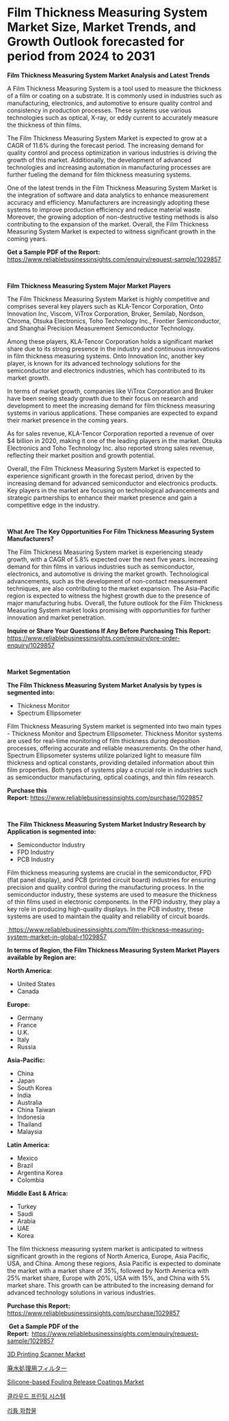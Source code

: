 <p><h1>Film Thickness Measuring System Market Size, Market Trends, and Growth Outlook forecasted for period from 2024 to 2031</h1></p><p><strong>Film Thickness Measuring System Market Analysis and Latest Trends</strong></p>
<p><p>A Film Thickness Measuring System is a tool used to measure the thickness of a film or coating on a substrate. It is commonly used in industries such as manufacturing, electronics, and automotive to ensure quality control and consistency in production processes. These systems use various technologies such as optical, X-ray, or eddy current to accurately measure the thickness of thin films.</p><p>The Film Thickness Measuring System Market is expected to grow at a CAGR of 11.6% during the forecast period. The increasing demand for quality control and process optimization in various industries is driving the growth of this market. Additionally, the development of advanced technologies and increasing automation in manufacturing processes are further fueling the demand for film thickness measuring systems.</p><p>One of the latest trends in the Film Thickness Measuring System Market is the integration of software and data analytics to enhance measurement accuracy and efficiency. Manufacturers are increasingly adopting these systems to improve production efficiency and reduce material waste. Moreover, the growing adoption of non-destructive testing methods is also contributing to the expansion of the market. Overall, the Film Thickness Measuring System Market is expected to witness significant growth in the coming years.</p></p>
<p><strong>Get a Sample PDF of the Report:&nbsp;</strong> <a href="https://www.reliablebusinessinsights.com/enquiry/request-sample/1029857">https://www.reliablebusinessinsights.com/enquiry/request-sample/1029857</a></p>
<p>&nbsp;</p>
<p><strong>Film Thickness Measuring System Major Market Players</strong></p>
<p><p>The Film Thickness Measuring System Market is highly competitive and comprises several key players such as KLA-Tencor Corporation, Onto Innovation Inc, Viscom, ViTrox Corporation, Bruker, Semilab, Nordson, Chroma, Otsuka Electronics, Toho Technology Inc., Frontier Semiconductor, and Shanghai Precision Measurement Semiconductor Technology.</p><p>Among these players, KLA-Tencor Corporation holds a significant market share due to its strong presence in the industry and continuous innovations in film thickness measuring systems. Onto Innovation Inc, another key player, is known for its advanced technology solutions for the semiconductor and electronics industries, which has contributed to its market growth.</p><p>In terms of market growth, companies like ViTrox Corporation and Bruker have been seeing steady growth due to their focus on research and development to meet the increasing demand for film thickness measuring systems in various applications. These companies are expected to expand their market presence in the coming years.</p><p>As for sales revenue, KLA-Tencor Corporation reported a revenue of over $4 billion in 2020, making it one of the leading players in the market. Otsuka Electronics and Toho Technology Inc. also reported strong sales revenue, reflecting their market position and growth potential.</p><p>Overall, the Film Thickness Measuring System Market is expected to experience significant growth in the forecast period, driven by the increasing demand for advanced semiconductor and electronics products. Key players in the market are focusing on technological advancements and strategic partnerships to enhance their market presence and gain a competitive edge in the industry.</p></p>
<p>&nbsp;</p>
<p><strong>What Are The Key Opportunities For Film Thickness Measuring System Manufacturers?</strong></p>
<p><p>The Film Thickness Measuring System market is experiencing steady growth, with a CAGR of 5.8% expected over the next five years. Increasing demand for thin films in various industries such as semiconductor, electronics, and automotive is driving the market growth. Technological advancements, such as the development of non-contact measurement techniques, are also contributing to the market expansion. The Asia-Pacific region is expected to witness the highest growth due to the presence of major manufacturing hubs. Overall, the future outlook for the Film Thickness Measuring System market looks promising with opportunities for further innovation and market penetration.</p></p>
<p><strong>Inquire or Share Your Questions If Any Before Purchasing This Report:</strong> <a href="https://www.reliablebusinessinsights.com/enquiry/pre-order-enquiry/1029857">https://www.reliablebusinessinsights.com/enquiry/pre-order-enquiry/1029857</a></p>
<p>&nbsp;</p>
<p><strong>Market Segmentation</strong></p>
<p><strong>The Film Thickness Measuring System Market Analysis by types is segmented into:</strong></p>
<p><ul><li>Thickness Monitor</li><li>Spectrum Ellipsometer</li></ul></p>
<p><p>Film Thickness Measuring System market is segmented into two main types - Thickness Monitor and Spectrum Ellipsometer. Thickness Monitor systems are used for real-time monitoring of film thickness during deposition processes, offering accurate and reliable measurements. On the other hand, Spectrum Ellipsometer systems utilize polarized light to measure film thickness and optical constants, providing detailed information about thin film properties. Both types of systems play a crucial role in industries such as semiconductor manufacturing, optical coatings, and thin film research.</p></p>
<p><strong>Purchase this Report:&nbsp;</strong><a href="https://www.reliablebusinessinsights.com/purchase/1029857">https://www.reliablebusinessinsights.com/purchase/1029857</a></p>
<p>&nbsp;</p>
<p><strong>The Film Thickness Measuring System Market Industry Research by Application is segmented into:</strong></p>
<p><ul><li>Semiconductor Industry</li><li>FPD Industry</li><li>PCB Industry</li></ul></p>
<p><p>Film thickness measuring systems are crucial in the semiconductor, FPD (flat panel display), and PCB (printed circuit board) industries for ensuring precision and quality control during the manufacturing process. In the semiconductor industry, these systems are used to measure the thickness of thin films used in electronic components. In the FPD industry, they play a key role in producing high-quality displays. In the PCB industry, these systems are used to maintain the quality and reliability of circuit boards.</p></p>
<p><a href="https://www.reliablebusinessinsights.com/film-thickness-measuring-system-market-in-global-r1029857">&nbsp;https://www.reliablebusinessinsights.com/film-thickness-measuring-system-market-in-global-r1029857</a></p>
<p><strong>In terms of Region, the Film Thickness Measuring System Market Players available by Region are:</strong></p>
<p>
    <p> <strong> North America: </strong>
        <ul>
            <li>United States</li>
            <li>Canada</li>
        </ul>
        </p> 
    <p> <strong> Europe: </strong>
        <ul>
            <li>Germany</li>
            <li>France</li>
            <li>U.K.</li>
            <li>Italy</li>
            <li>Russia</li>
        </ul>
        </p> 
    <p> <strong> Asia-Pacific: </strong>
        <ul>
            <li>China</li>
            <li>Japan</li>
            <li>South Korea</li>
            <li>India</li>
            <li>Australia</li>
            <li>China Taiwan</li>
            <li>Indonesia</li>
            <li>Thailand</li>
            <li>Malaysia</li>
        </ul>
        </p> 
    <p> <strong> Latin America: </strong>
        <ul>
            <li>Mexico</li>
            <li>Brazil</li>
            <li>Argentina Korea</li>
            <li>Colombia</li>
        </ul>
        </p> 
    <p> <strong> Middle East & Africa: </strong>
        <ul>
            <li>Turkey</li>
            <li>Saudi</li>
            <li>Arabia</li>
            <li>UAE</li>
            <li>Korea</li>
        </ul>
    </p>
    </p>
<p><p>The film thickness measuring system market is anticipated to witness significant growth in the regions of North America, Europe, Asia Pacific, USA, and China. Among these regions, Asia Pacific is expected to dominate the market with a market share of 35%, followed by North America with 25% market share, Europe with 20%, USA with 15%, and China with 5% market share. This growth can be attributed to the increasing demand for advanced technology solutions in various industries.</p></p>
<p><strong>Purchase this Report: </strong><a href="https://www.reliablebusinessinsights.com/purchase/1029857">https://www.reliablebusinessinsights.com/purchase/1029857</a></p>
<p>&nbsp;<strong>Get a Sample PDF of the Report:&nbsp;&nbsp;</strong><a href="https://www.reliablebusinessinsights.com/enquiry/request-sample/1029857">https://www.reliablebusinessinsights.com/enquiry/request-sample/1029857</a></p>
<p><strong></strong></p>
<p><p><a href="https://www.linkedin.com/pulse/3d-printing-scanner-market-exploring-share-trends-future-g2ioe">3D Printing Scanner Market</a></p><p><a href="https://github.com/LeanneBruen2023/Market-Research-Report-List-1/blob/main/257900085062.md">廃水処理用フィルター</a></p><p><a href="https://github.com/bmorecock/Market-Research-Report-List-3/blob/main/silicone-based-fouling-release-coatings-market.md">Silicone-based Fouling Release Coatings Market</a></p><p><a href="https://medium.com/@josefarice/%EA%B5%AC%EB%A6%84-%ED%94%84%EB%A6%B0%ED%8C%85-%EC%8B%9C%EC%8A%A4%ED%85%9C-%EC%8B%9C%EC%9E%A5%EC%9D%80-%EC%8B%9C%EC%9E%A5-%EC%A0%90%EC%9C%A0%EC%9C%A8-%ED%81%AC%EA%B8%B0-%EB%B0%8F-2031%EB%85%84%EA%B9%8C%EC%A7%80-%EC%98%88%EC%83%81%EB%90%98%EB%8A%94-%EC%98%88%EC%B8%A1%EC%97%90-%EC%B4%88%EC%A0%90%EC%9D%84-%EB%A7%9E%EC%B6%A5%EB%8B%88%EB%8B%A4-78940796ad50">클라우드 프린팅 시스템</a></p><p><a href="https://github.com/iansanftyord09878/Market-Research-Report-List-1/blob/main/104324378737.md">리튬 화합물</a></p></p>